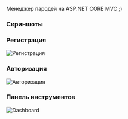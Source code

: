 Менеджер пародей на ASP.NET CORE MVC ;)
### Скриншоты

### Регистрация
![Регистрация](ScreenShots/Register.PNG)

### Авторизация
![Авторизация](ScreenShots/Login.PNG)

### Панель инструментов
![Dashboard]((https://github.com/qazxvn/PasswordManager/blob/master/PasswordManeger/ScreenShots/DashBoard.PNG))
